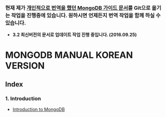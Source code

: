 ### 현재 제가 [개인적으로 번역을 했던 MongoDB 가이드 문서](http://yubylab.tistory.com/category/▶%20Nosql/MongoDB%20Doc%20번역)를 Git으로 옮기는 작업을 진행중에 있습니다. 원하시면 언제든지 번역 작업을 함께 하실 수 있습니다.

- **3.2 최신버전의 문서로 업데이트 작업 진행 중입니다. (2016.09.25)**

# MONGODB MANUAL KOREAN VERSION

## Index

### 1. Introduction


- [Introduction to MongoDB](./Introduction/README.md)